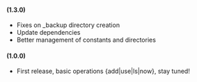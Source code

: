 #### (1.3.0)

* Fixes on _backup directory creation
* Update dependencies
* Better management of constants and directories

#### (1.0.0)

* First release, basic operations {add|use|ls|now}, stay tuned!
